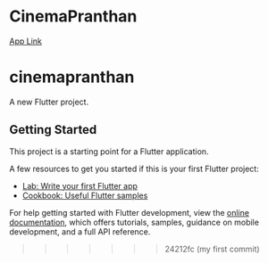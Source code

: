 


# CinemaPranthan

[App Link](https://play.google.com/store/apps/details?id=com.shijil.cinemapranthan)

# cinemapranthan

A new Flutter project.

## Getting Started

This project is a starting point for a Flutter application.

A few resources to get you started if this is your first Flutter project:

- [Lab: Write your first Flutter app](https://docs.flutter.dev/get-started/codelab)
- [Cookbook: Useful Flutter samples](https://docs.flutter.dev/cookbook)

For help getting started with Flutter development, view the
[online documentation](https://docs.flutter.dev/), which offers tutorials,
samples, guidance on mobile development, and a full API reference.


>>>>>>> 24212fc (my first commit)

